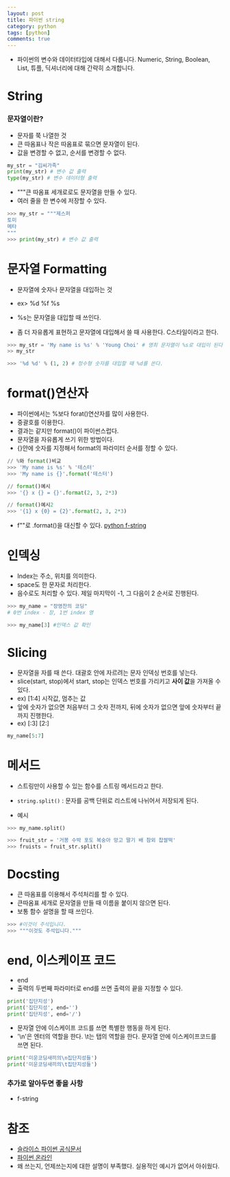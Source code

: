 ```yaml
---
layout: post
title: 파이썬 string
category: python
tags: [python]
comments: true
---
```


- 파이썬의 변수와 데이터타입에 대해서 다룹니다. Numeric, String, Boolean, List, 튜플, 딕셔너리에 대해 간략히 소개합니다.

# String

### 문자열이란?

- 문자를 쭉 나열한 것
- 큰 따옴표나 작은 따옴표로 묶으면 문자열이 된다.
- 값을 변경할 수 없고, 순서를 변경할 수 없다.

```python
my_str = "김씨가족"
print(my_str) # 변수 값 출력
type(my_str) # 변수 데이터형 출력
```

- """큰 따옴표 세개로로도 문자열을 만들 수 있다.
- 여러 줄을 한 변수에 저장할 수 있다.

```python
>>> my_str = """제스퍼
토미
메타
"""
>>> print(my_str) # 변수 값 출력
```

# 문자열 Formatting

- 문자열에 숫자나 문자열을 대입하는 것

- ex> %d %f %s

- %s는 문자열을 대입할 때 쓰인다.
- 좀 더 자유롭게 표현하고 문자열에 대입해서 쓸 때 사용한다. C스타일이라고 한다.
```python
>>> my_str = 'My name is %s' % 'Young Choi' # 영최 문자열이 %s로 대입이 된다.
>> my_str

>>> '%d %d' % (1, 2) # 정수형 숫자를 대입할 때 %d를 쓴다.
```

# format()연산자
- 파이썬에서는 %보다 forat()연산자를 많이 사용한다.
- 중괄호를 이용한다.
- 결과는 같지만 format()이 파이썬스럽다.
- 문자열을 자유롭게 쓰기 위한 방법이다.
- {}안에 숫자를 지정해서 format의 파라미터 순서를 정할 수 있다.
```python
// %와 format()비교
>>> 'My name is %s' % '테스터'
>>> 'My name is {}'.format('테스터')

// format()예시
>>> '{} x {} = {}'.format(2, 3, 2*3)

// format()예시2
>>> '{1} x {0} = {2}'.format(2, 3, 2*3)
```
- f""로 .format()을 대신할 수 있다.
[python f-string](https://www.python-course.eu/python3_formatted_output.php)

# 인덱싱

- Index는 주소, 위치를 의미한다.
- space도 한 문자로 처리한다.
- 음수로도 처리할 수 있다. 제일 마지막이 -1, 그 다음이 2 순서로 진행된다.

```python
>>> my_name = "장영찬의 코딩"
# 0번 index - 장, 1번 index 영

>>> my_name[3] #인덱스 값 확인
```

# Slicing

- 문자열을 자를 때 쓴다. 대괄호 안에 자르려는 문자 인덱싱 번호를 넣는다.
- slice(start, stop)에서 start, stop는 인덱스 번호를 가리키고 **사이 값**을 가져올 수 있다.
- ex) [1:4] 시작값, 멈추는 값
- 앞에 숫자가 없으면 처음부터 그 숫자 전까지, 뒤에 숫자가 없으면 앞에 숫자부터 끝까지 진행한다.
- ex) [:3] [2:]

```python
my_name[5:7]
```

# 메서드
- 스트링만이 사용할 수 있는 함수를 스트링 메서드라고 한다.
- `string.split()` : 문자를 공백 단위로 리스트에 나뉘어서 저장되게 된다.

- 예시
```python
>>> my_name.split()

>>> fruit_str = '거봉 수박 포도 복숭아 망고 딸기 배 참외 찹쌀떡'
>>> fruists = fruit_str.split()
```

# Docsting
- 큰 따옴표를 이용해서 주석처리를 할 수 있다. 
- 큰따옴표 세개로 문자열을 만들 때 이름을 붙이지 않으면 된다.
- 보통 함수 설명을 할 때 쓰인다.
```python
>>> #이것이 주석입니다.
>>> """이것도 주석입니다."""
```

# end, 이스케이프 코드
- end
- 출력의 두번째 파라미터로 end를 쓰면 출력의 끝을 지정할 수 있다.

```python
print('집단지성')
print('집단지성', end='')
print('집단지성', end='/')
```

- 문자열 안에 이스케이프 코드를 쓰면 특별한 행동을 하게 된다.
- '\n'은 엔터의 역할을 한다. \t는 탭의 역할을 한다. 문자열 안에 이스케이프코드를 쓰면 된다.

```python
print('미운코딩새끼의\n집단지성들')
print('미운코딩새끼의\t집단지성들')
```


### 추가로 알아두면 좋을 사항

- f-string

# 참조
- [슬라이스 파이썬 공식문서](https://docs.python.org/ko/3/library/functions.html?highlight=slice#slice)
- [파이썬 온라인](repl.it)
- 왜 쓰는지, 언제쓰는지에 대한 설명이 부족했다. 실용적인 예시가 없어서 아쉬웠다.
